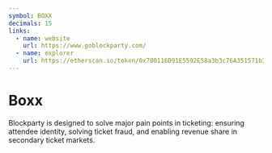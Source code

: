 ```yaml
---
symbol: BOXX
decimals: 15
links:
  - name: website
    url: https://www.goblockparty.com/
  - name: explorer
    url: https://etherscan.io/token/0x780116D91E5592E58a3b3c76A351571b39abCEc6
---
```


# Boxx

Blockparty is designed to solve major pain points in ticketing: ensuring attendee identity, solving ticket fraud, and enabling revenue share in secondary ticket markets.
